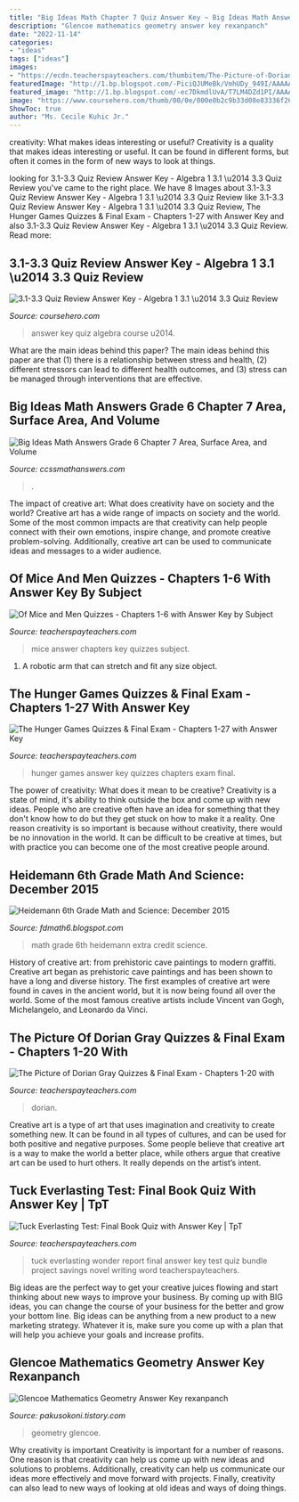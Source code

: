 ```yaml
---
title: "Big Ideas Math Chapter 7 Quiz Answer Key ~ Big Ideas Math Answers Grade 6 Chapter 7 Area, Surface Area, And Volume"
description: "Glencoe mathematics geometry answer key rexanpanch"
date: "2022-11-14"
categories:
- "ideas"
tags: ["ideas"]
images:
- "https://ecdn.teacherspayteachers.com/thumbitem/The-Picture-of-Dorian-Gray-Quizzes-Final-Exam-Chapters-1-20-with-Answer-Key-4839815-1567454220/original-4839815-3.jpg"
featuredImage: "http://1.bp.blogspot.com/-PiciQJUMeBk/VmhUDy_949I/AAAAAAAAA5k/kY0JIw_iG88/s1600/3.3%2BExtra%2BCredit.jpg"
featured_image: "http://1.bp.blogspot.com/-ec7DkmdlUvA/T7LM4DZd1PI/AAAAAAAAAJ0/4N7ivXVGeQc/s1600/CH11testpage1.bmp"
image: "https://www.coursehero.com/thumb/00/0e/000e0b2c9b33d08e83336f2689c92f57335e6391_180.jpg"
ShowToc: true
author: "Ms. Cecile Kuhic Jr."
---
```



creativity: What makes ideas interesting or useful?
Creativity is a quality that makes ideas interesting or useful. It can be found in different forms, but often it comes in the form of new ways to look at things.

	

		
looking for 3.1-3.3 Quiz Review Answer Key - Algebra 1 3.1 \u2014 3.3 Quiz Review you've came to the right place. We have 8 Images about 3.1-3.3 Quiz Review Answer Key - Algebra 1 3.1 \u2014 3.3 Quiz Review like 3.1-3.3 Quiz Review Answer Key - Algebra 1 3.1 \u2014 3.3 Quiz Review, The Hunger Games Quizzes &amp; Final Exam - Chapters 1-27 with Answer Key and also 3.1-3.3 Quiz Review Answer Key - Algebra 1 3.1 \u2014 3.3 Quiz Review. Read more:
		
    
## 3.1-3.3 Quiz Review Answer Key - Algebra 1 3.1 \u2014 3.3 Quiz Review

<img loading=lazy src="https://www.coursehero.com/thumb/00/0e/000e0b2c9b33d08e83336f2689c92f57335e6391_180.jpg" onerror="this.onerror=null;this.src='https://tse1.mm.bing.net/th?id=OIP.jCqaTzsXZGyYUNFf5ktaXgAAAA&amp;pid=15.1';" alt="3.1-3.3 Quiz Review Answer Key - Algebra 1 3.1 \u2014 3.3 Quiz Review">

_Source: coursehero.com_

>answer key quiz algebra course u2014. 

	

What are the main ideas behind this paper?
The main ideas behind this paper are that (1) there is a relationship between stress and health, (2) different stressors can lead to different health outcomes, and (3) stress can be managed through interventions that are effective.

    
## Big Ideas Math Answers Grade 6 Chapter 7 Area, Surface Area, And Volume

<img loading=lazy src="https://ccssmathanswers.com/wp-content/uploads/2021/01/Big-Ideas-Math-Answers-Grade-6-Chapter-7-Area-Surface-Area-and-Volume-202-300x179.png" onerror="this.onerror=null;this.src='https://tse3.mm.bing.net/th?id=OIP.UkpRkUvGQMsgl1nYFr4KbgAAAA&amp;pid=15.1';" alt="Big Ideas Math Answers Grade 6 Chapter 7 Area, Surface Area, and Volume">

_Source: ccssmathanswers.com_

>. 

	

The impact of creative art: What does creativity have on society and the world?
Creative art has a wide range of impacts on society and the world. Some of the most common impacts are that creativity can help people connect with their own emotions, inspire change, and promote creative problem-solving. Additionally, creative art can be used to communicate ideas and messages to a wider audience.

    
## Of Mice And Men Quizzes - Chapters 1-6 With Answer Key By Subject

<img loading=lazy src="https://ecdn.teacherspayteachers.com/thumbitem/Of-Mice-and-Men-Quizzes-Final-Exam-Chapters-1-6-with-Answer-Key-4533580-1582195867/original-4533580-3.jpg" onerror="this.onerror=null;this.src='https://tse2.mm.bing.net/th?id=OIP.mpCekj3AfMW_ySvBpakw-AAAAA&amp;pid=15.1';" alt="Of Mice and Men Quizzes - Chapters 1-6 with Answer Key by Subject">

_Source: teacherspayteachers.com_

>mice answer chapters key quizzes subject. 

	

1. A robotic arm that can stretch and fit any size object.

    
## The Hunger Games Quizzes &amp; Final Exam - Chapters 1-27 With Answer Key

<img loading=lazy src="https://ecdn.teacherspayteachers.com/thumbitem/The-Hunger-Games-Quizzes-Final-Exam-Chapters-1-27-with-Answer-Key-4731786-1583960179/original-4731786-1.jpg" onerror="this.onerror=null;this.src='https://tse1.mm.bing.net/th?id=OIP.1qeMFaBtb1woGFFl02uVMgAAAA&amp;pid=15.1';" alt="The Hunger Games Quizzes &amp; Final Exam - Chapters 1-27 with Answer Key">

_Source: teacherspayteachers.com_

>hunger games answer key quizzes chapters exam final. 

	

The power of creativity: What does it mean to be creative?
Creativity is a state of mind, it's ability to think outside the box and come up with new ideas. People who are creative often have an idea for something that they don't know how to do but they get stuck on how to make it a reality. One reason creativity is so important is because without creativity, there would be no innovation in the world. It can be difficult to be creative at times, but with practice you can become one of the most creative people around.

    
## Heidemann 6th Grade Math And Science: December 2015

<img loading=lazy src="http://1.bp.blogspot.com/-PiciQJUMeBk/VmhUDy_949I/AAAAAAAAA5k/kY0JIw_iG88/s1600/3.3%2BExtra%2BCredit.jpg" onerror="this.onerror=null;this.src='https://tse4.mm.bing.net/th?id=OIP.ygXOCFtO-HcOtTrbH9MYDgHaJl&amp;pid=15.1';" alt="Heidemann 6th Grade Math and Science: December 2015">

_Source: fdmath6.blogspot.com_

>math grade 6th heidemann extra credit science. 

	

History of creative art: from prehistoric cave paintings to modern graffiti.
Creative art began as prehistoric cave paintings and has been shown to have a long and diverse history. The first examples of creative art were found in caves in the ancient world, but it is now being found all over the world. Some of the most famous creative artists include Vincent van Gogh, Michelangelo, and Leonardo da Vinci.

    
## The Picture Of Dorian Gray Quizzes &amp; Final Exam - Chapters 1-20 With

<img loading=lazy src="https://ecdn.teacherspayteachers.com/thumbitem/The-Picture-of-Dorian-Gray-Quizzes-Final-Exam-Chapters-1-20-with-Answer-Key-4839815-1567454220/original-4839815-3.jpg" onerror="this.onerror=null;this.src='https://tse4.mm.bing.net/th?id=OIP.RHH51pHIp-PLuqmAm-adWAAAAA&amp;pid=15.1';" alt="The Picture of Dorian Gray Quizzes &amp; Final Exam - Chapters 1-20 with">

_Source: teacherspayteachers.com_

>dorian. 

	

Creative art is a type of art that uses imagination and creativity to create something new. It can be found in all types of cultures, and can be used for both positive and negative purposes. Some people believe that creative art is a way to make the world a better place, while others argue that creative art can be used to hurt others. It really depends on the artist’s intent.

    
## Tuck Everlasting Test: Final Book Quiz With Answer Key | TpT

<img loading=lazy src="https://ecdn.teacherspayteachers.com/thumbitem/Tuck-Everlasting-Test-Final-Book-Test-with-Answer-Key-2915779-1507020413/original-2915779-2.jpg" onerror="this.onerror=null;this.src='https://tse3.mm.bing.net/th?id=OIP.UoblWQTMoY0ZzbCh6rP08AAAAA&amp;pid=15.1';" alt="Tuck Everlasting Test: Final Book Quiz with Answer Key | TpT">

_Source: teacherspayteachers.com_

>tuck everlasting wonder report final answer key test quiz bundle project savings novel writing word teacherspayteachers. 

	

Big ideas are the perfect way to get your creative juices flowing and start thinking about new ways to improve your business. By coming up with BIG ideas, you can change the course of your business for the better and grow your bottom line. Big ideas can be anything from a new product to a new marketing strategy. Whatever it is, make sure you come up with a plan that will help you achieve your goals and increase profits.

    
## Glencoe Mathematics Geometry Answer Key Rexanpanch

<img loading=lazy src="http://1.bp.blogspot.com/-ec7DkmdlUvA/T7LM4DZd1PI/AAAAAAAAAJ0/4N7ivXVGeQc/s1600/CH11testpage1.bmp" onerror="this.onerror=null;this.src='https://tse4.mm.bing.net/th?id=OIP.Z1tWeeLELiGnC7t2KbnlOwHaI_&amp;pid=15.1';" alt="Glencoe Mathematics Geometry Answer Key rexanpanch">

_Source: pakusokoni.tistory.com_

>geometry glencoe. 

	

Why creativity is important
Creativity is important for a number of reasons. One reason is that creativity can help us come up with new ideas and solutions to problems. Additionally, creativity can help us communicate our ideas more effectively and move forward with projects. Finally, creativity can also lead to new ways of looking at old ideas and ways of doing things.

